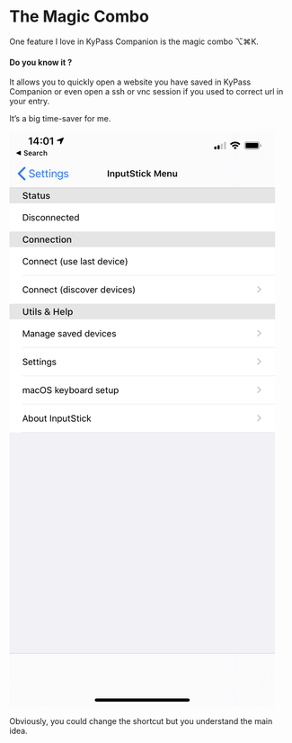 # The Magic Combo

One feature I love in KyPass Companion is the magic combo ⌥⌘K.

#### Do you know it ?

It allows you to quickly open a website you have saved in KyPass Companion or even open a ssh or vnc session if you used to correct url in your entry.

It’s a big time-saver for me.

![](../../.gitbook/assets/image%20%287%29.png)

Obviously, you could change the shortcut but you understand the main idea.

